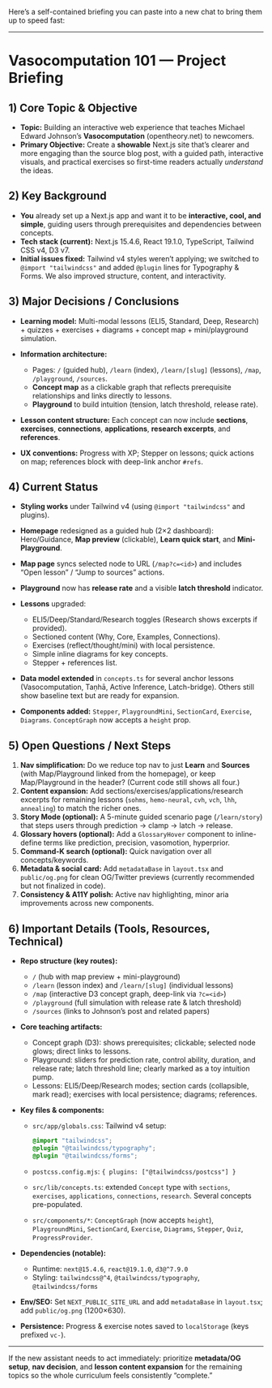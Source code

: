 Here’s a self-contained briefing you can paste into a new chat to bring them up to speed fast:

---

# Vasocomputation 101 — Project Briefing

## 1) Core Topic & Objective

* **Topic:** Building an interactive web experience that teaches Michael Edward Johnson’s **Vasocomputation** (opentheory.net) to newcomers.
* **Primary Objective:** Create a **showable** Next.js site that’s clearer and more engaging than the source blog post, with a guided path, interactive visuals, and practical exercises so first-time readers actually *understand* the ideas.

## 2) Key Background

* **You** already set up a Next.js app and want it to be **interactive, cool, and simple**, guiding users through prerequisites and dependencies between concepts.
* **Tech stack (current):** Next.js 15.4.6, React 19.1.0, TypeScript, Tailwind CSS v4, D3 v7.
* **Initial issues fixed:** Tailwind v4 styles weren’t applying; we switched to `@import "tailwindcss"` and added `@plugin` lines for Typography & Forms. We also improved structure, content, and interactivity.

## 3) Major Decisions / Conclusions

* **Learning model:** Multi-modal lessons (ELI5, Standard, Deep, Research) + quizzes + exercises + diagrams + concept map + mini/playground simulation.
* **Information architecture:**

  * Pages: `/` (guided hub), `/learn` (index), `/learn/[slug]` (lessons), `/map`, `/playground`, `/sources`.
  * **Concept map** as a clickable graph that reflects prerequisite relationships and links directly to lessons.
  * **Playground** to build intuition (tension, latch threshold, release rate).
* **Lesson content structure:** Each concept can now include **sections**, **exercises**, **connections**, **applications**, **research excerpts**, and **references**.
* **UX conventions:** Progress with XP; Stepper on lessons; quick actions on map; references block with deep-link anchor `#refs`.

## 4) Current Status

* **Styling works** under Tailwind v4 (using `@import "tailwindcss"` and plugins).
* **Homepage** redesigned as a guided hub (2×2 dashboard): Hero/Guidance, **Map preview** (clickable), **Learn quick start**, and **Mini-Playground**.
* **Map page** syncs selected node to URL (`/map?c=<id>`) and includes “Open lesson” / “Jump to sources” actions.
* **Playground** now has **release rate** and a visible **latch threshold** indicator.
* **Lessons** upgraded:

  * ELI5/Deep/Standard/Research toggles (Research shows excerpts if provided).
  * Sectioned content (Why, Core, Examples, Connections).
  * Exercises (reflect/thought/mini) with local persistence.
  * Simple inline diagrams for key concepts.
  * Stepper + references list.
* **Data model extended** in `concepts.ts` for several anchor lessons (Vasocomputation, Taṇhā, Active Inference, Latch-bridge). Others still show baseline text but are ready for expansion.
* **Components added:** `Stepper`, `PlaygroundMini`, `SectionCard`, `Exercise`, `Diagrams`. `ConceptGraph` now accepts a `height` prop.

## 5) Open Questions / Next Steps

1. **Nav simplification:** Do we reduce top nav to just **Learn** and **Sources** (with Map/Playground linked from the homepage), or keep Map/Playground in the header? (Current code still shows all four.)
2. **Content expansion:** Add sections/exercises/applications/research excerpts for remaining lessons (`sohms`, `hemo-neural`, `cvh`, `vch`, `lhh`, `annealing`) to match the richer ones.
3. **Story Mode (optional):** A 5-minute guided scenario page (`/learn/story`) that steps users through prediction → clamp → latch → release.
4. **Glossary hovers (optional):** Add a `GlossaryHover` component to inline-define terms like prediction, precision, vasomotion, hyperprior.
5. **Command-K search (optional):** Quick navigation over all concepts/keywords.
6. **Metadata & social card:** Add `metadataBase` in `layout.tsx` and `public/og.png` for clean OG/Twitter previews (currently recommended but not finalized in code).
7. **Consistency & A11Y polish:** Active nav highlighting, minor aria improvements across new components.

## 6) Important Details (Tools, Resources, Technical)

* **Repo structure (key routes):**

  * `/` (hub with map preview + mini-playground)
  * `/learn` (lesson index) and `/learn/[slug]` (individual lessons)
  * `/map` (interactive D3 concept graph, deep-link via `?c=<id>`)
  * `/playground` (full simulation with release rate & latch threshold)
  * `/sources` (links to Johnson’s post and related papers)
* **Core teaching artifacts:**

  * Concept graph (D3): shows prerequisites; clickable; selected node glows; direct links to lessons.
  * Playground: sliders for prediction rate, control ability, duration, and release rate; latch threshold line; clearly marked as a toy intuition pump.
  * Lessons: ELI5/Deep/Research modes; section cards (collapsible, mark read); exercises with local persistence; diagrams; references.
* **Key files & components:**

  * `src/app/globals.css`: Tailwind v4 setup:

    ```css
    @import "tailwindcss";
    @plugin "@tailwindcss/typography";
    @plugin "@tailwindcss/forms";
    ```
  * `postcss.config.mjs`: `{ plugins: ["@tailwindcss/postcss"] }`
  * `src/lib/concepts.ts`: extended `Concept` type with `sections`, `exercises`, `applications`, `connections`, `research`. Several concepts pre-populated.
  * `src/components/*`: `ConceptGraph` (now accepts `height`), `PlaygroundMini`, `SectionCard`, `Exercise`, `Diagrams`, `Stepper`, `Quiz`, `ProgressProvider`.
* **Dependencies (notable):**

  * Runtime: `next@15.4.6`, `react@19.1.0`, `d3@^7.9.0`
  * Styling: `tailwindcss@^4`, `@tailwindcss/typography`, `@tailwindcss/forms`
* **Env/SEO:** Set `NEXT_PUBLIC_SITE_URL` and add `metadataBase` in `layout.tsx`; add `public/og.png` (1200×630).
* **Persistence:** Progress & exercise notes saved to `localStorage` (keys prefixed `vc-`).

---

If the new assistant needs to act immediately: prioritize **metadata/OG setup**, **nav decision**, and **lesson content expansion** for the remaining topics so the whole curriculum feels consistently “complete.”
